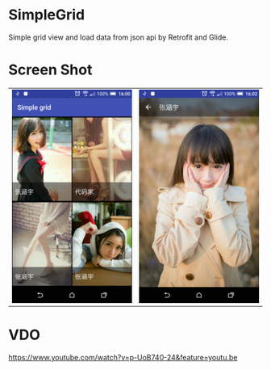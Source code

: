 # SimpleGrid
Simple grid view and load data from json api by Retrofit and Glide.


# Screen Shot
<table style="width:100%">
  <tr>
    <td><img src="https://github.com/BangPanSoft/SimpleGrid/blob/master/art/cover1.png"></td>
    <td><img src="https://github.com/BangPanSoft/SimpleGrid/blob/master/art/cover2.png"></td> 
  </tr>
</table>

# VDO
https://www.youtube.com/watch?v=p-UoB740-24&feature=youtu.be





